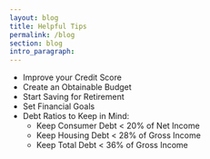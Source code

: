 ```yaml
---
layout: blog
title: Helpful Tips
permalink: /blog
section: blog
intro_paragraph:
---
```


- Improve your Credit Score
- Create an Obtainable Budget
- Start Saving for Retirement
- Set Financial Goals
- Debt Ratios to Keep in Mind:
    - Keep Consumer Debt < 20% of Net Income
    - Keep Housing Debt < 28% of Gross Income
    - Keep Total Debt < 36% of Gross Income
